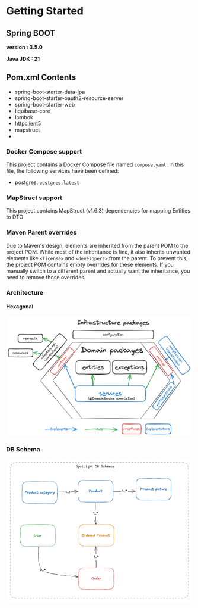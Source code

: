 # Getting Started

## Spring BOOT 
**version : 3.5.0**

**Java JDK : 21**

## Pom.xml Contents

- spring-boot-starter-data-jpa
- spring-boot-starter-oauth2-resource-server
- spring-boot-starter-web
- liquibase-core
- lombok
- httpclient5
- mapstruct
- 

### Docker Compose support
This project contains a Docker Compose file named `compose.yaml`.
In this file, the following services have been defined:

* postgres: [`postgres:latest`](https://hub.docker.com/_/postgres)

### MapStruct support
This project contains MapStruct (v1.6.3) dependencies for mapping Entities to DTO

### Maven Parent overrides

Due to Maven's design, elements are inherited from the parent POM to the project POM.
While most of the inheritance is fine, it also inherits unwanted elements like `<license>` and `<developers>` from the parent.
To prevent this, the project POM contains empty overrides for these elements.
If you manually switch to a different parent and actually want the inheritance, you need to remove those overrides.

### Architecture
#### Hexagonal
![Hexagonal-architecture.png](src/main/resources/static/Hexagonal-architecture.png)

### DB Schema
![DbSchema.png](src/main/resources/static/DbSchema.png)